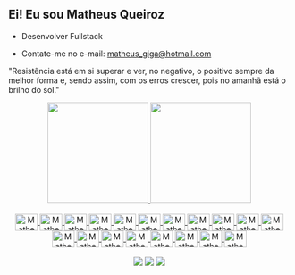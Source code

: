 ## Ei! Eu sou Matheus Queiroz

- Desenvolver Fullstack

- Contate-me no e-mail: matheus_giga@hotmail.com

"Resistência está em si superar e ver, no negativo, o positivo sempre da melhor forma e, sendo assim, com os erros crescer, pois no amanhã está o brilho do sol."

<div align="center">
  <a href="https://github.com/matheusqueiroz92">
  <img height="180em" src="https://github-readme-stats.vercel.app/api?username=matheusqueiroz92&show_icons=true&theme=dark&include_all_commits=true&count_private=true"/>
  <img height="180em" src="https://github-readme-stats.vercel.app/api/top-langs/?username=matheusqueiroz92&layout=compact&langs_count=7&theme=dark"/>
</div>

<div style="display: inline_block" align="center"><br>
  <img  align="center" alt="Matheus-HTML" height="30" width="40" src="https://skillicons.dev/icons?i=html" />
  <img  align="center" alt="Matheus-CSS" height="30" width="40" src="https://skillicons.dev/icons?i=css" />
  <img  align="center" alt="Matheus-JavaScript" height="30" width="40" src="https://skillicons.dev/icons?i=js" />
  <img  align="center" alt="Matheus-TypeScript" height="30" width="40" src="https://skillicons.dev/icons?i=ts" />
  <img  align="center" alt="Matheus-React" height="30" width="40" src="https://skillicons.dev/icons?i=react" />
  <img  align="center" alt="Matheus-Redux" height="30" width="40" src="https://skillicons.dev/icons?i=redux" />
  <img  align="center" alt="Matheus-NodeJS" height="30" width="40" src="https://skillicons.dev/icons?i=nodejs" />
  <img  align="center" alt="Matheus-NextJs" height="30" width="40" src="https://skillicons.dev/icons?i=nextjs" />
  <img  align="center" alt="Matheus-Jest" height="30" width="40" src="https://cdn.jsdelivr.net/gh/devicons/devicon/icons/jest/jest-plain.svg">
  <img  align="center" alt="Matheus-Docker" height="30" width="40" src="https://skillicons.dev/icons?i=docker" />
  <img  align="center" alt="Matheus-MySQL" height="30" width="40" src="https://skillicons.dev/icons?i=mysql" />
  <img  align="center" alt="Matheus-MongoDB" height="30" width="40" src="https://skillicons.dev/icons?i=mongodb" />
  <img  align="center" alt="Matheus-Sequelize" height="30" width="40" src="https://skillicons.dev/icons?i=sequelize" />
  <img  align="center" alt="Matheus-VSCode" height="30" width="40" src="https://skillicons.dev/icons?i=vscode" />
  <img  align="center" alt="Matheus-Git" height="30" width="40" src="https://skillicons.dev/icons?i=git" />
  <img  align="center" alt="Matheus-GitHub" height="30" width="40" src="https://skillicons.dev/icons?i=github" />
  <img  align="center" alt="Matheus-WordPress" height="30" width="40" src="https://skillicons.dev/icons?i=wordpress" />
  <img  align="center" alt="Matheus-Linux" height="30" width="40" src="https://skillicons.dev/icons?i=linux" />
  <img  align="center" alt="Matheus-Arduino" height="30" width="40" src="https://skillicons.dev/icons?i=arduino" />          
  <!--<img  align="center" alt="Matheus-Python" height="30" width="40" src="https://skillicons.dev/icons?i=python" />-->
</div>
  <br>
<div align="center">
  <a href="https://instagram.com/matheusgiga" target="_blank"><img src="https://img.shields.io/badge/-Instagram-%23E4405F?style=for-the-badge&logo=instagram&logoColor=white" target="_blank"></a>
  <a href = "mailto:matheusqueiroz@hotmail.com"><img src="https://img.shields.io/badge/-Mail-%23333?style=for-the-badge&logo=gmail&logoColor=white" target="_blank"></a>
  <a href="https://www.linkedin.com/in/matheus-queiroz-dev-web/" target="_blank"><img src="https://img.shields.io/badge/-LinkedIn-%230077B5?style=for-the-badge&logo=linkedin&logoColor=white" target="_blank"></a> 
</div>
